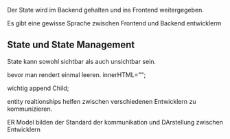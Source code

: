 Der State wird im Backend gehalten und ins Frontend weitergegeben.

Es gibt eine gewisse Sprache zwischen Frontend und Backend entwicklerm

## State und State Management

State kann sowohl sichtbar als auch unsichtbar sein.

bevor man rendert einmal leeren. innerHTML="";

wichtig append Child;


entity realtionships helfen zwischen verschiedenen Entwicklern zu kommunizieren.

ER Model
bilden der Standard der kommunikation und DArstellung zwischen Entwicklern
